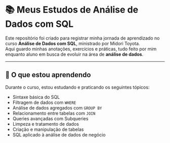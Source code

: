 # 📚 Meus Estudos de Análise de Dados com SQL  

Este repositório foi criado para registrar minha jornada de aprendizado no curso **Análise de Dados com SQL**, ministrado por Midori Toyota.  
Aqui guardo minhas anotações, exercícios e práticas, tudo feito por mim enquanto aluno em busca de evoluir na área de **análise de dados**.  

---

## 📖 O que estou aprendendo  

Durante o curso, estou estudando e praticando os seguintes tópicos:  

- Sintaxe básica do SQL  
- Filtragem de dados com `WHERE`  
- Análise de dados agregados com `GROUP BY`  
- Relacionamento entre tabelas com `JOIN`  
- Queries avançadas com Subqueries  
- Limpeza e tratamento de dados  
- Criação e manipulação de tabelas  
- SQL aplicado à análise de dados de negócio  
